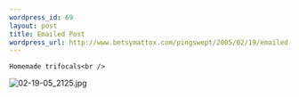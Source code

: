 ```yaml
--- 
wordpress_id: 69
layout: post
title: Emailed Post
wordpress_url: http://www.betsymattox.com/pingswept/2005/02/19/emailed-post/
---
```

	Homemade trifocals<br />
<img src="http://pingswept.org/wp-photos/901140065.jpeg" alt="02-19-05_2125.jpg" />
